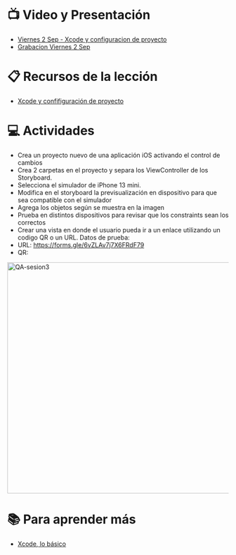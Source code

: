 # :tv: Video y Presentación
- [Viernes 2 Sep - Xcode y configuracion de proyecto](https://drive.google.com/file/d/11peu6L3joAXfwvRhHyI-GA8efMStl1XF/view?usp=sharing)
- [Grabacion Viernes 2 Sep](https://drive.google.com/file/d/1-yevD_Fnn5fth85HbPfSLxd96Oe3z1tv/view?usp=sharing)


# :clipboard: Recursos de la lección

- [Xcode y confifiguración de proyecto](https://docs.google.com/presentation/d/1RRcdyLp-OZ0NZOsin9PkXG0DRfBRzbYXM5Y8tv4Zbgc/edit#slide=id.g122bd9d92f9_1_72)

# :computer: Actividades

- Crea un proyecto nuevo de una aplicación iOS activando el control de cambios
- Crea 2 carpetas en el proyecto y separa los ViewController de los Storyboard.
- Selecciona el simulador de iPhone 13 mini.
- Modifica en el storyboard la previsualización en dispositivo para que sea compatible con el simulador
- Agrega los objetos según se muestra en la imagen
- Prueba en distintos dispositivos para revisar que los constraints sean los correctos
- Crear una vista en donde el usuario pueda ir a un enlace utilizando un codigo QR o un URL.
Datos de prueba:
- URL: https://forms.gle/6vZLAv7j7X6FRdF79
- QR:

<img width="525" alt="QA-sesion3" src="https://user-images.githubusercontent.com/110190478/188180053-47cc70ca-566f-40b1-a83c-92e6016fbff9.png">



# :books: Para aprender más

- [Xcode, lo básico](https://buildfire.com/xcode-tutorial/)
